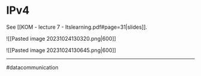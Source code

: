 # IPv4
See [[KOM - lecture 7 - Itslearning.pdf#page=31|slides]].

![[Pasted image 20231024130320.png|600]]

![[Pasted image 20231024130645.png|600]]



---
#datacommunication